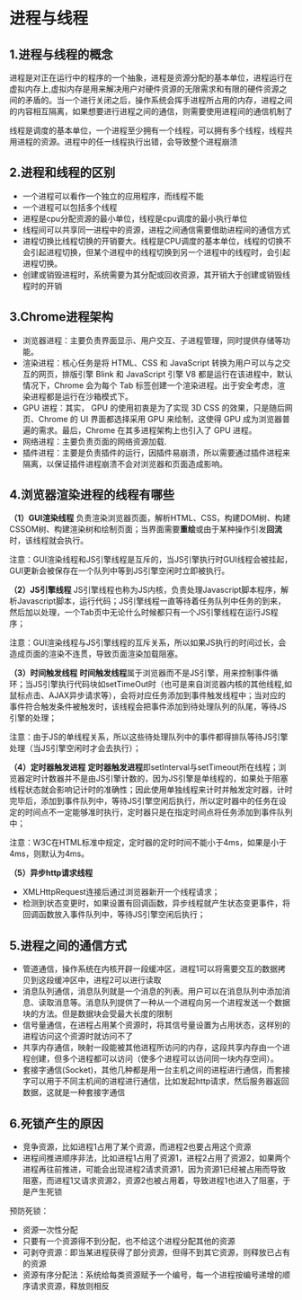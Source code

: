 # 进程与线程

## 1.进程与线程的概念

进程是对正在运行中的程序的一个抽象，进程是资源分配的基本单位，进程运行在虚拟内存上,虚拟内存是用来解决用户对硬件资源的无限需求和有限的硬件资源之间的矛盾的。当一个进行关闭之后，操作系统会挥手进程所占用的内存，进程之间的内容相互隔离，如果想要进行进程之间的通信，则需要使用进程间的通信机制了

线程是调度的基本单位，一个进程至少拥有一个线程，可以拥有多个线程，线程共用进程的资源。进程中的任一线程执行出错，会导致整个进程崩溃

## 2.进程和线程的区别

+   一个进程可以看作一个独立的应用程序，而线程不能
+   一个进程可以包括多个线程
+   进程是cpu分配资源的最小单位，线程是cpu调度的最小执行单位
+   线程间可以共享同一进程中的资源，进程之间通信需要借助进程间的通信方式
+   进程切换比线程切换的开销要大。线程是CPU调度的基本单位，线程的切换不会引起进程切换，但某个进程中的线程切换到另一个进程中的线程时，会引起进程切换。
+   创建或销毁进程时，系统需要为其分配或回收资源，其开销大于创建或销毁线程时的开销

## 3.Chrome进程架构

+   浏览器进程：主要负责界面显示、用户交互、子进程管理，同时提供存储等功能。
+   渲染进程：核心任务是将 HTML、CSS 和 JavaScript 转换为用户可以与之交互的网页，排版引擎 Blink 和 JavaScript 引擎 V8 都是运行在该进程中，默认情况下，Chrome 会为每个 Tab 标签创建一个渲染进程。出于安全考虑，渲染进程都是运行在沙箱模式下。
+   GPU 进程：其实， GPU 的使用初衷是为了实现 3D CSS 的效果，只是随后网页、Chrome 的 UI 界面都选择采用 GPU 来绘制，这使得 GPU 成为浏览器普遍的需求。最后，Chrome 在其多进程架构上也引入了 GPU 进程。
+   网络进程：主要负责页面的网络资源加载.
+   插件进程：主要是负责插件的运行，因插件易崩溃，所以需要通过插件进程来隔离，以保证插件进程崩溃不会对浏览器和页面造成影响。

## 4.浏览器渲染进程的线程有哪些

**（1）GUI渲染线程** 负责渲染浏览器页面，解析HTML、CSS，构建DOM树、构建CSSOM树、构建渲染树和绘制页面；当界面需要**重绘**或由于某种操作引发**回流**时，该线程就会执行。

注意：GUI渲染线程和JS引擎线程是互斥的，当JS引擎执行时GUI线程会被挂起，GUI更新会被保存在一个队列中等到JS引擎空闲时立即被执行。

**（2）JS引擎线程** JS引擎线程也称为JS内核，负责处理Javascript脚本程序，解析Javascript脚本，运行代码；JS引擎线程一直等待着任务队列中任务的到来，然后加以处理，一个Tab页中无论什么时候都只有一个JS引擎线程在运行JS程序；

注意：GUI渲染线程与JS引擎线程的互斥关系，所以如果JS执行的时间过长，会造成页面的渲染不连贯，导致页面渲染加载阻塞。

**（3）时间触发线程** **时间触发线程**属于浏览器而不是JS引擎，用来控制事件循环；当JS引擎执行代码块如setTimeOut时（也可是来自浏览器内核的其他线程,如鼠标点击、AJAX异步请求等），会将对应任务添加到事件触发线程中；当对应的事件符合触发条件被触发时，该线程会把事件添加到待处理队列的队尾，等待JS引擎的处理；

注意：由于JS的单线程关系，所以这些待处理队列中的事件都得排队等待JS引擎处理（当JS引擎空闲时才会去执行）；

**（4）定时器触发进程** **定时器触发进程**即setInterval与setTimeout所在线程；浏览器定时计数器并不是由JS引擎计数的，因为JS引擎是单线程的，如果处于阻塞线程状态就会影响记计时的准确性；因此使用单独线程来计时并触发定时器，计时完毕后，添加到事件队列中，等待JS引擎空闲后执行，所以定时器中的任务在设定的时间点不一定能够准时执行，定时器只是在指定时间点将任务添加到事件队列中；

注意：W3C在HTML标准中规定，定时器的定时时间不能小于4ms，如果是小于4ms，则默认为4ms。

**（5）异步http请求线程**

-   XMLHttpRequest连接后通过浏览器新开一个线程请求；
-   检测到状态变更时，如果设置有回调函数，异步线程就产生状态变更事件，将回调函数放入事件队列中，等待JS引擎空闲后执行；

## 5.进程之间的通信方式

+   管道通信，操作系统在内核开辟一段缓冲区，进程1可以将需要交互的数据拷贝到这段缓冲区中，进程2可以进行读取
+   消息队列通信，消息队列就是一个消息的列表。用户可以在消息队列中添加消息、读取消息等。消息队列提供了一种从一个进程向另一个进程发送一个数据块的方法。但是数据块会受最大长度的限制
+   信号量通信，在进程占用某个资源时，将其信号量设置为占用状态，这样别的进程访问这个资源时就访问不了
+   共享内存通信，映射一段能被其他进程所访问的内存，这段共享内存由一个进程创建，但多个进程都可以访问（使多个进程可以访问同一块内存空间）。
+   套接字通信(Socket)，其他几种都是用一台主机之间的进程进行通信，而套接字可以用于不同主机间的进程进行通信，比如发起http请求，然后服务器返回数据，这就是一种套接字通信

## 6.死锁产生的原因

+   竞争资源，比如进程1占用了某个资源，而进程2也要占用这个资源
+   进程间推进顺序非法，比如进程1占用了资源1，进程2占用了资源2，如果两个进程再往前推进，可能会出现进程2请求资源1，因为资源1已经被占用而导致阻塞，而进程1又请求资源2，资源2也被占用着，导致进程1也进入了阻塞，于是产生死锁

预防死锁：

+   资源一次性分配
+   只要有一个资源得不到分配，也不给这个进程分配其他的资源
+   可剥夺资源：即当某进程获得了部分资源，但得不到其它资源，则释放已占有的资源
+   资源有序分配法：系统给每类资源赋予一个编号，每一个进程按编号递增的顺序请求资源，释放则相反